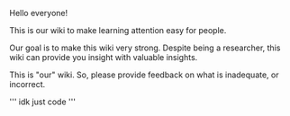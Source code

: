 Hello everyone!  

This is our wiki to make learning attention easy for people.   

Our goal is to make this wiki very strong. Despite being a researcher, this wiki can provide you insight with valuable insights.   

This is "our" wiki. So, please provide feedback on what is inadequate, or incorrect.  

'''
idk just code
'''
